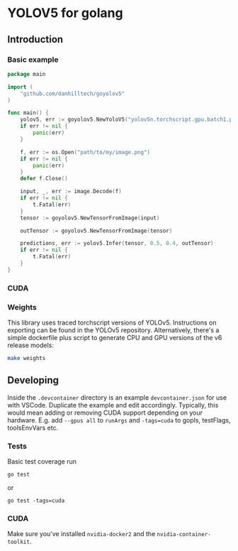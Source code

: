 # YOLOV5 for golang

## Introduction

### Basic example
```go
package main

import (
	"github.com/danhilltech/goyolov5"
)

func main() {
	yolov5, err := goyolov5.NewYoloV5("yolov5n.torchscript.gpu.batch1.pt", DeviceGPU, 640, false)
	if err != nil {
		panic(err)
	}

	f, err := os.Open("path/to/my/image.png")
	if err != nil {
		panic(err)
	}
	defer f.Close()

	input, _, err := image.Decode(f)
	if err != nil {
		t.Fatal(err)
	}
	tensor := goyolov5.NewTensorFromImage(input)

	outTensor := goyolov5.NewTensorFromImage(tensor)

	predictions, err := yolov5.Infer(tensor, 0.5, 0.4, outTensor)
	if err != nil {
		t.Fatal(err)
	}
}

```

### CUDA

### Weights
This library uses traced torchscript versions of YOLOv5. Instructions on exporting can be found in the YOLOv5 repository. Alternatively, there's a simple dockerfile plus script to generate CPU and GPU versions of the v6 release models:

```bash
make weights
```

## Developing
Inside the `.devcontainer` directory is an example `devcontainer.json` for use with VSCode. Duplicate the example and edit accordingly. Typically, this would mean adding or removing CUDA support depending on your hardware. E.g. add `--gpus all` to `runArgs` and `-tags=cuda` to gopls, testFlags, toolsEnvVars etc.

### Tests
Basic test coverage run

```
go test
```

or 

```
go test -tags=cuda
```

### CUDA
Make sure you've installed `nvidia-docker2` and the `nvidia-container-toolkit`.
